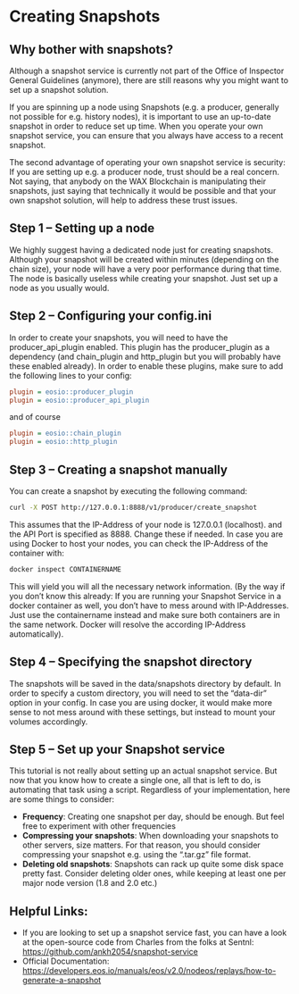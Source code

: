 # Creating Snapshots

## Why bother with snapshots?
Although a snapshot service is currently not part of the Office of Inspector General Guidelines (anymore), there are still reasons why you might want to set up a snapshot solution.

If you are spinning up a node using Snapshots (e.g. a producer, generally not possible for e.g. history nodes), it is important to use an up-to-date snapshot in order to reduce set up time. When you operate your own snapshot service, you can ensure that you always have access to a recent snapshot.

The second advantage of operating your own snapshot service is security: If you are setting up e.g. a producer node, trust should be a real concern. Not saying, that anybody on the WAX Blockchain is manipulating their snapshots, just saying that technically it would be possible and that your own snapshot solution, will help to address these trust issues.

## Step 1 – Setting up a node
We highly suggest having a dedicated node just for creating snapshots. Although your snapshot will be created within minutes (depending on the chain size), your node will have a very poor performance during that time. The node is basically useless while creating your snapshot. Just set up a node as you usually would.

## Step 2 – Configuring your config.ini
In order to create your snapshots, you will need to have the producer_api_plugin enabled. This plugin has the producer_plugin as a dependency (and chain_plugin and http_plugin but you will probably have these enabled already). In order to enable these plugins, make sure to add the following lines to your config:

```ini
plugin = eosio::producer_plugin
plugin = eosio::producer_api_plugin
```

and of course

```ini
plugin = eosio::chain_plugin
plugin = eosio::http_plugin
```
## Step 3 – Creating a snapshot manually
You can create a snapshot by executing the following command:

```bash
curl -X POST http://127.0.0.1:8888/v1/producer/create_snapshot
```

This assumes that the IP-Address of your node is 127.0.0.1 (localhost). and the API Port is specified as 8888. Change these if needed. In case you are using Docker to host your nodes, you can check the IP-Address of the container with:

```bash
docker inspect CONTAINERNAME
```

This will yield you will all the necessary network information. (By the way if you don’t know this already: If you are running your Snapshot Service in a docker container as well, you don’t have to mess around with IP-Addresses. Just use the containername instead and make sure both containers are in the same network. Docker will resolve the according IP-Address automatically).

## Step 4 – Specifying the snapshot directory

The snapshots will be saved in the data/snapshots directory by default. In order to specify a custom directory, you will need to set the “data-dir” option in your config. In case you are using docker, it would make more sense to not mess around with these settings, but instead to mount your volumes accordingly.

## Step 5 – Set up your Snapshot service

This tutorial is not really about setting up an actual snapshot service. But now that you know how to create a single one, all that is left to do, is automating that task using a script. Regardless of your implementation, here are some things to consider:
- **Frequency**: Creating one snapshot per day, should be enough. But feel free to experiment with other frequencies
- **Compressing your snapshots**: When downloading your snapshots to other servers, size matters. For that reason, you should consider compressing your snapshot e.g. using the “.tar.gz” file format.
- **Deleting old snapshots**: Snapshots can rack up quite some disk space pretty fast. Consider deleting older ones, while keeping at least one per major node version (1.8 and 2.0 etc.)

## Helpful Links:
- If you are looking to set up a snapshot service fast, you can have a look at the open-source code from Charles from the folks at Sentnl: https://github.com/ankh2054/snapshot-service
- Official Documentation: https://developers.eos.io/manuals/eos/v2.0/nodeos/replays/how-to-generate-a-snapshot
